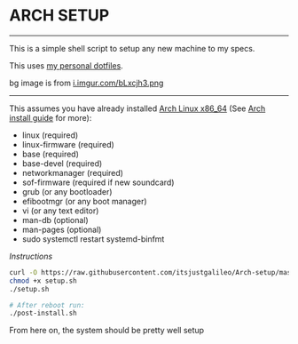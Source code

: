 # ARCH SETUP

---

This is a simple shell script to setup any new machine to my specs.

This uses [my personal dotfiles](https://github.com/itsjustgalileo/dotfiles).

bg image is from [i.imgur.com/bLxcjh3.png](i.imgur.com/bLxcjh3.png)

---

This assumes you have already installed [Arch Linux x86_64](https://archlinux.org/download/) (See [Arch install guide](https://wiki.archlinux.org/title/Installation_guide) for more):
- linux (required)
- linux-firmware (required)
- base (required)
- base-devel (required)
- networkmanager (required)
- sof-firmware (required if new soundcard)
- grub (or any bootloader)
- efibootmgr (or any boot manager)
- vi (or any text editor)
- man-db (optional)
- man-pages (optional)
- sudo systemctl restart systemd-binfmt

*Instructions*
```sh
curl -O https://raw.githubusercontent.com/itsjustgalileo/Arch-setup/master/setup.sh
chmod +x setup.sh
./setup.sh

# After reboot run:
./post-install.sh
```

From here on, the system should be pretty well setup
